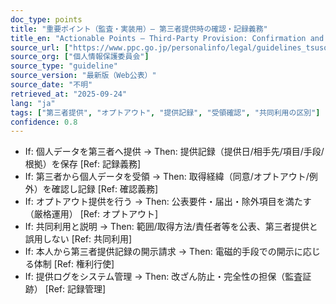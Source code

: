 ```yaml
---
doc_type: points
title: "重要ポイント（監査・実装用）— 第三者提供時の確認・記録義務"
title_en: "Actionable Points — Third-Party Provision: Confirmation and Records"
source_url: ["https://www.ppc.go.jp/personalinfo/legal/guidelines_tsusoku/"]
source_org: ["個人情報保護委員会"]
source_type: "guideline"
source_version: "最新版（Web公表）"
source_date: "不明"
retrieved_at: "2025-09-24"
lang: "ja"
tags: ["第三者提供", "オプトアウト", "提供記録", "受領確認", "共同利用の区別"]
confidence: 0.8
---
```


- If: 個人データを第三者へ提供 → Then: 提供記録（提供日/相手先/項目/手段/根拠）を保存 [Ref: 記録義務]
- If: 第三者から個人データを受領 → Then: 取得経緯（同意/オプトアウト/例外）を確認し記録 [Ref: 確認義務]
- If: オプトアウト提供を行う → Then: 公表要件・届出・除外項目を満たす（厳格運用） [Ref: オプトアウト]
- If: 共同利用と説明 → Then: 範囲/取得方法/責任者等を公表、第三者提供と誤用しない [Ref: 共同利用]
- If: 本人から第三者提供記録の開示請求 → Then: 電磁的手段での開示に応じる体制 [Ref: 権利行使]
- If: 提供ログをシステム管理 → Then: 改ざん防止・完全性の担保（監査証跡） [Ref: 記録管理]
